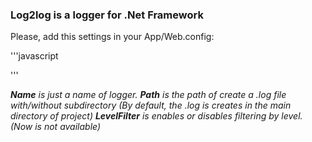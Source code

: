 
<body>

<h3>Log2log is a logger for .Net Framework </h3>

<div>
<p>
Please, add this settings in your App/Web.config:
    </p>
</div>

'''javascript
<configSections>
    <section name="log2log" type="log2log.Configuration.LogConfigSection, log2log "/>
</configSections>

<log2log>
    <settings>
      <setting name="log2log" path="Log\LogFile.txt" levelFilter="false"/>
    </settings>
</log2log>
'''

<p>
<em>
<strong>Name</strong> is just a name of logger.
<strong>Path</strong> is the path of create a .log file with/without subdirectory (By default, the .log is creates in the main directory of project)
<strong>LevelFilter</strong> is enables or disables filtering by level. (Now is not available)
</em>
</p>
</body>